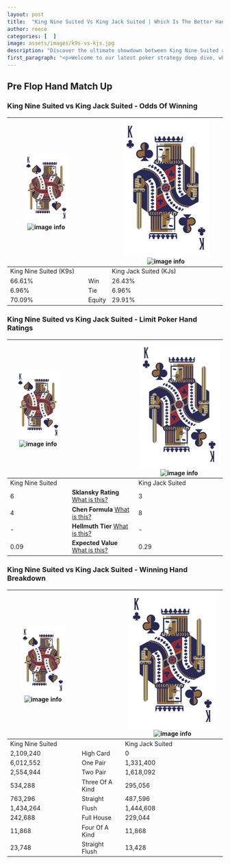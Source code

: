 ```yaml
---
layout: post
title:  "King Nine Suited Vs King Jack Suited | Which Is The Better Hand In Poker? A Complete Guide"
author: reece
categories: [  ]
image: assets/images/k9s-vs-kjs.jpg
description: "Discover the ultimate showdown between King Nine Suited and King Jack Suited in poker! Uncover the odds, strategies, and scenarios where one hand triumphs over the other. Get ready to up your poker game with this thrilling analysis."
first_paragraph: "<p>Welcome to our latest poker strategy deep dive, where we're pitting two distinct hands against each other in a high-stakes showdown: King Nine Suited vs King Jack Suited.</p><p>In the dynamic world of poker, every decision counts, and knowing which hand holds the upper hand is key to your success at the table.</p><p>In this article, we'll dissect these two hands, explore the scenarios where one dominates the other, and equip you with the knowledge to make strategic choices that can tip the odds in your favor.</p><p>Get ready to unravel the intriguing dynamics of these poker hands and elevate your game to new heights.</p>"
---
```




[comment]: # (sp0)

## Pre Flop Hand Match Up

<div class="table hand-ratings" markdown="1"> 



### King Nine Suited vs King Jack Suited - Odds Of Winning


    
| ![image info](assets/images/hand1/K.png) ![image info](assets/images/hand1/9s.png) |  | ![image info](assets/images/hand2/K.png) ![image info](assets/images/hand2/Js.png) |
| -------- | -------- | -------- |
| King Nine Suited (K9s) |  | King Jack Suited (KJs) |
| 66.61% | Win | 26.43% |
| 6.96% | Tie | 6.96% |
| 70.09% | Equity | 29.91% |




[comment]: # (sp1)



### King Nine Suited vs King Jack Suited - Limit Poker Hand Ratings


    
| ![image info](assets/images/hand1/K.png) ![image info](assets/images/hand1/9s.png) |  | ![image info](assets/images/hand2/K.png) ![image info](assets/images/hand2/Js.png) |
| -------- | -------- | -------- |
| King Nine Suited |  | King Jack Suited |
| 6 | **Sklansky Rating** [What is this?](/sklansky-rating-explained) | 3 |
| 4 | **Chen Formula** [What is this?](/chen-formula-explained) | 8 |
| - | **Hellmuth Tier** [What is this?](/Hellmuth-tier-explained) | - |
| 0.09 | **Expected Value** [What is this?](/expected-value-explained) | 0.29 |




[comment]: # (sp2)



### King Nine Suited vs King Jack Suited - Winning Hand Breakdown


    
| ![image info](assets/images/hand1/K.png) ![image info](assets/images/hand1/9s.png) |  | ![image info](assets/images/hand2/K.png) ![image info](assets/images/hand2/Js.png) |
| -------- | -------- | -------- |
| King Nine Suited |  | King Jack Suited |
| 2,109,240 | High Card | 0 |
| 6,012,552 | One Pair | 1,331,400 |
| 2,554,944 | Two Pair | 1,618,092 |
| 534,288 | Three Of A Kind | 295,056 |
| 763,296 | Straight | 487,596 |
| 1,434,264 | Flush | 1,444,608 |
| 242,688 | Full House | 229,044 |
| 11,868 | Four Of A Kind | 11,868 |
| 23,748 | Straight Flush | 13,428 |




[comment]: # (sp3)



</div>

[comment]: # (sp4)



[comment]: # (sp5)

